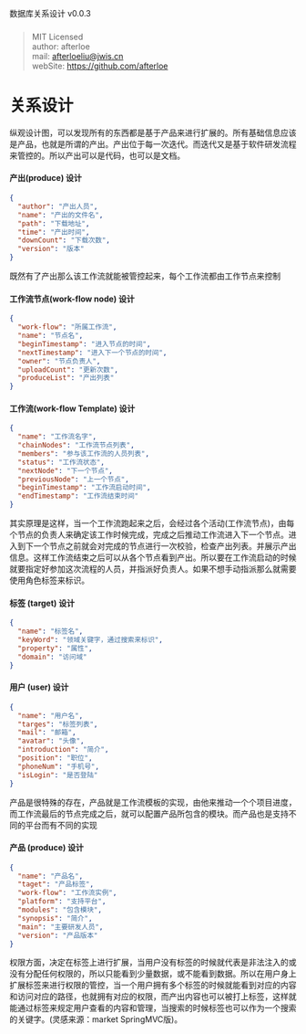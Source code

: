 数据库关系设计 v0.0.3
###
> MIT Licensed  
> author: afterloe  
> mail: afterloeliu@jwis.cn  
> webSite: https://github.com/afterloe  

关系设计
===
纵观设计图，可以发现所有的东西都是基于产品来进行扩展的。所有基础信息应该是产品，也就是所谓的产出。产出位于每一次迭代。而迭代又是基于软件研发流程来管控的。所以产出可以是代码，也可以是文档。

#### 产出(produce) 设计
```json
{
  "author": "产出人员",
  "name": "产出的文件名",
  "path": "下载地址",
  "time": "产出时间",
  "downCount": "下载次数",
  "version": "版本"
}
```
既然有了产出那么该工作流就能被管控起来，每个工作流都由工作节点来控制

#### 工作流节点(work-flow node) 设计
```json
{
  "work-flow": "所属工作流",
  "name": "节点名",
  "beginTimestamp": "进入节点的时间",
  "nextTimestamp": "进入下一个节点的时间",
  "owner": "节点负责人",
  "uploadCount": "更新次数",
  "produceList": "产出列表"
}
```

#### 工作流(work-flow Template) 设计
```json
{
  "name": "工作流名字",
  "chainNodes": "工作流节点列表",
  "members": "参与该工作流的人员列表",
  "status": "工作流状态",
  "nextNode": "下一个节点",
  "previousNode": "上一个节点",
  "beginTimestamp": "工作流启动时间",
  "endTimestamp": "工作流结束时间"
}
```

其实原理是这样，当一个工作流跑起来之后，会经过各个活动(工作流节点)，由每个节点的负责人来确定该工作时候完成，完成之后推动工作流进入下一个节点。进入到下一个节点之前就会对完成的节点进行一次校验，检查产出列表。并展示产出信息。这样工作流结束之后可以从各个节点看到产出。所以要在工作流启动的时候就要指定好参加这次流程的人员，并指派好负责人。如果不想手动指派那么就需要使用角色标签来标识。

#### 标签 (target) 设计
```json
{
  "name": "标签名",
  "keyWord": "领域关键字，通过搜索来标识",
  "property": "属性",
  "domain": "访问域"
}
```

#### 用户 (user) 设计
```json
{
  "name": "用户名",
  "targes": "标签列表",
  "mail": "邮箱",
  "avatar": "头像",
  "introduction": "简介",
  "position": "职位",
  "phoneNum": "手机号",
  "isLogin": "是否登陆"
}
```
产品是很特殊的存在，产品就是工作流模板的实现，由他来推动一个个项目进度，而工作流最后的节点完成之后，就可以配置产品所包含的模块。而产品也是支持不同的平台而有不同的实现

#### 产品 (produce) 设计
```json
{
  "name": "产品名",
  "taget": "产品标签",
  "work-flow": "工作流实例",
  "platform": "支持平台",
  "modules": "包含模块",
  "synopsis": "简介",
  "main": "主要研发人员",
  "version": "产品版本"
}
```
权限方面，决定在标签上进行扩展，当用户没有标签的时候就代表是非法注入的或没有分配任何权限的，所以只能看到少量数据，或不能看到数据。所以在用户身上扩展标签来进行权限的管控，当一个用户拥有多个标签的时候就能看到对应的内容和访问对应的路径，也就拥有对应的权限，而产出内容也可以被打上标签，这样就能通过标签来规定用户查看的内容和管理，当搜索的时候标签也可以作为一个搜索的关键字。(灵感来源：market SpringMVC版)。
